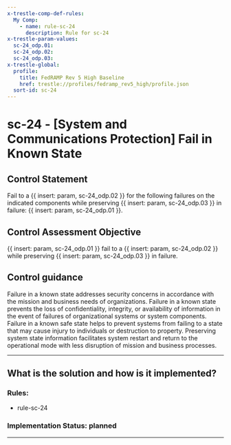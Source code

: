 ```yaml
---
x-trestle-comp-def-rules:
  My Comp:
    - name: rule-sc-24
      description: Rule for sc-24
x-trestle-param-values:
  sc-24_odp.01:
  sc-24_odp.02:
  sc-24_odp.03:
x-trestle-global:
  profile:
    title: FedRAMP Rev 5 High Baseline
    href: trestle://profiles/fedramp_rev5_high/profile.json
  sort-id: sc-24
---
```


# sc-24 - \[System and Communications Protection\] Fail in Known State

## Control Statement

Fail to a {{ insert: param, sc-24_odp.02 }} for the following failures on the indicated components while preserving {{ insert: param, sc-24_odp.03 }} in failure: {{ insert: param, sc-24_odp.01 }}.

## Control Assessment Objective

{{ insert: param, sc-24_odp.01 }} fail to a {{ insert: param, sc-24_odp.02 }} while preserving {{ insert: param, sc-24_odp.03 }} in failure.

## Control guidance

Failure in a known state addresses security concerns in accordance with the mission and business needs of organizations. Failure in a known state prevents the loss of confidentiality, integrity, or availability of information in the event of failures of organizational systems or system components. Failure in a known safe state helps to prevent systems from failing to a state that may cause injury to individuals or destruction to property. Preserving system state information facilitates system restart and return to the operational mode with less disruption of mission and business processes.

______________________________________________________________________

## What is the solution and how is it implemented?

<!-- For implementation status enter one of: implemented, partial, planned, alternative, not-applicable -->

<!-- Note that the list of rules under ### Rules: is read-only and changes will not be captured after assembly to JSON -->

<!-- Add control implementation description here for control: sc-24 -->

### Rules:

  - rule-sc-24

### Implementation Status: planned

______________________________________________________________________
